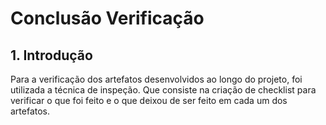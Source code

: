 # Conclusão Verificação

## 1. Introdução
Para a verificação dos artefatos desenvolvidos ao longo do projeto, foi utilizada a técnica de inspeção. Que consiste na criação de checklist para verificar o que foi feito e o que deixou de ser feito em cada um dos artefatos.
